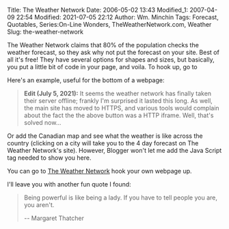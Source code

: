 Title: The Weather Network
Date: 2006-05-02 13:43
Modified_1: 2007-04-09 22:54
Modified: 2021-07-05 22:12
Author: Wm. Minchin
Tags: Forecast, Quotables, Series:On-Line Wonders, TheWeatherNetwork.com, Weather
Slug: the-weather-network

The Weather Network claims that 80% of the population checks the weather
forecast, so they ask why not put the forecast on your site. Best of all
it's free! They have several options for shapes and sizes, but
basically, you put a little bit of code in your page, and voila. To hook
up, go to

Here's an example, useful for the bottom of a webpage:

<!--
<div style="text-align: center;">

<iframe marginheight="0" marginwidth="0" name="wxButtonFrame" id="wxButtonFrame" src="http://btn.weather.ca/weatherbutton/template4.php?placeCode=CABC0402&amp;category0=Cities&amp;placeCode1=CAAB0103&amp;category1=Cities&amp;placeCode2=CAMB0244&amp;category2=Cities&amp;placeCode3=CAON0696&amp;category3=Cities&amp;placeCode4=CANS0057&amp;category4=Cities&amp;containerWidth=384&amp;%09btnNo=3367&amp;backgroundColor=yellow&amp;multipleCity=1&amp;citySearch=1&amp;celsiusF=C" align="top" frameborder="0" height="20" scrolling="no" width="384"></iframe>

</div>
-->

> **Edit (July 5, 2021):** It seems the weather network has finally taken their
> server offline; frankly I'm surprised it lasted this long. As well, the main
> site has moved to HTTPS, and various tools would complain about the fact the
> the above button was a HTTP iframe. Well, that's solved now...

Or add the Canadian map and see what the weather is like across the
country (clicking on a city will take you to the 4 day forecast on The
Weather Network's site). However, Blogger won't let me add the Java
Script tag needed to show you here.

You can go to [The Weather
Network](http://www.weathernetwork.com/inter/weathercentre/weatherbutton/index.htm)
hook your own webpage up.

I'll leave you with another fun quote I found:

> Being powerful is like being a lady. If you have to tell people you
> are, you aren't.
>
> -- Margaret Thatcher
